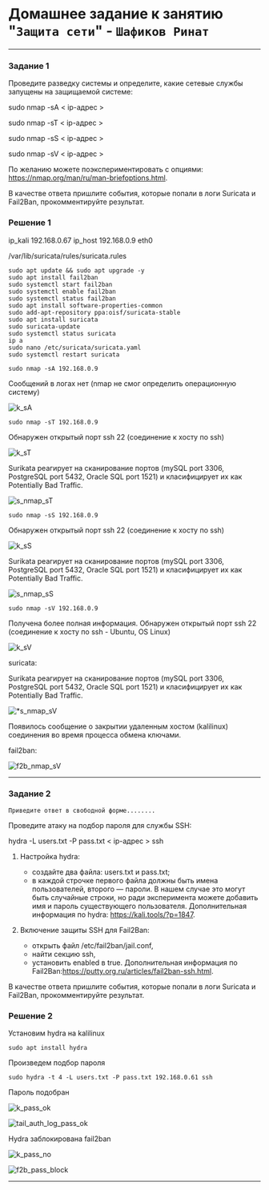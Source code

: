# Домашнее задание к занятию "`Защита сети`" - `Шафиков Ринат`

---

### Задание 1

Проведите разведку системы и определите, какие сетевые службы запущены на защищаемой системе:

sudo nmap -sA < ip-адрес >

sudo nmap -sT < ip-адрес >

sudo nmap -sS < ip-адрес >

sudo nmap -sV < ip-адрес >

По желанию можете поэкспериментировать с опциями: https://nmap.org/man/ru/man-briefoptions.html.

В качестве ответа пришлите события, которые попали в логи Suricata и Fail2Ban, прокомментируйте результат.

### Решение 1

ip_kali 192.168.0.67
ip_host 192.168.0.9 eth0

/var/lib/suricata/rules/suricata.rules

```
sudo apt update && sudo apt upgrade -y
sudo apt install fail2ban
sudo systemctl start fail2ban
sudo systemctl enable fail2ban
sudo systemctl status fail2ban
sudo apt install software-properties-common
sudo add-apt-repository ppa:oisf/suricata-stable
sudo apt install suricata
sudo suricata-update
sudo systemctl status suricata
ip a
sudo nano /etc/suricata/suricata.yaml
sudo systemctl restart suricata
```
```
sudo nmap -sA 192.168.0.9
```

Сообщений в логах нет (nmap не смог определить операционную систему)

![k_sA](img/k_sA.png)

```
sudo nmap -sT 192.168.0.9
```
Обнаружен открытый порт ssh 22 (соединение к хосту по ssh)

![k_sT](img/k_sT.png)

Surikata реагирует на сканирование портов (mySQL port 3306, PostgreSQL port 5432, Oracle SQL port 1521) и класифицирует их как Potentially Bad Traffic.

![s_nmap_sT](img/s_nmap_sT.png)

```
sudo nmap -sS 192.168.0.9
```
Обнаружен открытый порт ssh 22 (соединение к хосту по ssh)

![k_sS](img/k_sS.png)

Surikata реагирует на сканирование портов (mySQL port 3306, PostgreSQL port 5432, Oracle SQL port 1521) и класифицирует их как Potentially Bad Traffic.

![s_nmap_sS](img/s_nmap_sS.png)

```
sudo nmap -sV 192.168.0.9
```

Получена более полная информация. Обнаружен открытый порт ssh 22 (соединение к хосту по ssh - Ubuntu, OS Linux)

![k_sV](img/k_sV.png)

suricata:

Surikata реагирует на сканирование портов (mySQL port 3306, PostgreSQL port 5432, Oracle SQL port 1521) и класифицирует их как Potentially Bad Traffic.

![*s_nmap_sV](img/s_nmap_sV.png)

Появилось сообщение о закрытии удаленным хостом (kalilinux) соединения во время процесса обмена ключами.

fail2ban:

![f2b_nmap_sV](img/f2b_nmap_sV.png)






---

### Задание 2

`Приведите ответ в свободной форме........`

Проведите атаку на подбор пароля для службы SSH:

hydra -L users.txt -P pass.txt < ip-адрес > ssh

1. Настройка hydra:
   - создайте два файла: users.txt и pass.txt;
   - в каждой строчке первого файла должны быть имена пользователей, второго — пароли. В нашем случае это могут быть случайные строки, но ради эксперимента можете добавить имя и пароль существующего пользователя.
Дополнительная информация по hydra: https://kali.tools/?p=1847.

2. Включение защиты SSH для Fail2Ban:
   - открыть файл /etc/fail2ban/jail.conf,
   - найти секцию ssh,
   - установить enabled в true.
Дополнительная информация по Fail2Ban:https://putty.org.ru/articles/fail2ban-ssh.html.

В качестве ответа пришлите события, которые попали в логи Suricata и Fail2Ban, прокомментируйте результат.

### Решение 2


Установим hydra на kalilinux

```
sudo apt install hydra
```

Произведем подбор пароля

```
sudo hydra -t 4 -L users.txt -P pass.txt 192.168.0.61 ssh
```
Пароль подобран

![k_pass_ok](img/k_pass_ok.png)

![tail_auth_log_pass_ok](img/tail_auth_log_pass_ok.png)

Hydra заблокирована fail2ban

![k_pass_no](img/k_pass_no.png)

![f2b_pass_block](img/f2b_pass_block.png)

---
